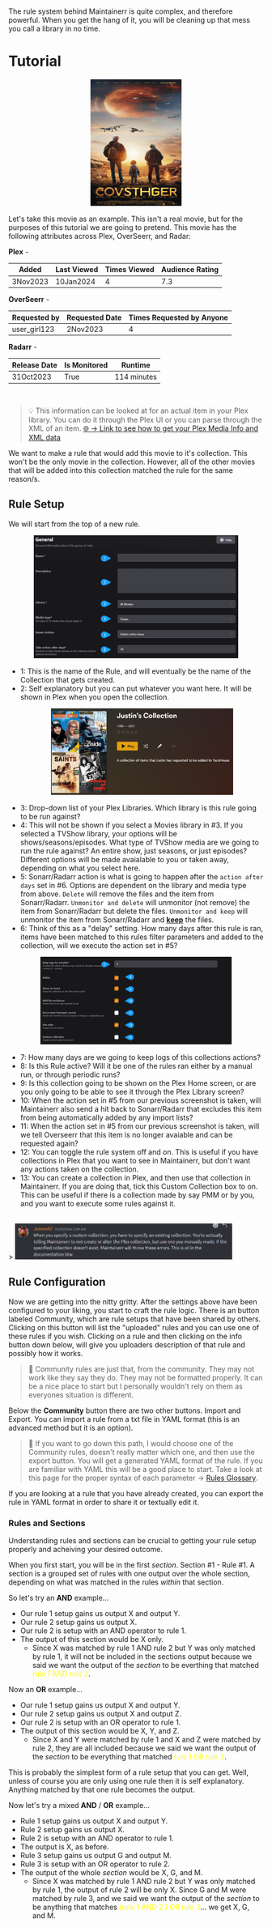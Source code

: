 ﻿</br>

The rule system behind Maintainerr is quite complex, and therefore powerful. When you get the hang of it, you will be cleaning up that mess you call a library in no time.
</br>

# Tutorial
<p align="center">
<img src="../images/movie_poster.png" width="180" height="250"></img>
</p>

Let's take this movie as an example. This isn't a real movie, but for the purposes of this tutorial we are going to pretend. This movie has the following attributes across Plex, OverSeerr, and Radar:

**Plex** -

| Added | Last Viewed | Times Viewed | Audience Rating |
| -------|-------------|--------------|---------------- |
| 3Nov2023 | 10Jan2024 | 4 | 7.3 |

**OverSeerr** - 

| Requested by | Requested Date | Times Requested by Anyone|
| ------------| --------------- | ------------- |
| user_girl123 | 2Nov2023 | 4 |

**Radarr** - 

| Release Date | Is Monitored | Runtime |
| ------------ | ------------ | ------- |
| 31Oct2023 | True | 114 minutes | 

</br>

> :bulb: This information can be looked at for an actual item in your Plex library. You can do it through the Plex UI or you can parse through the XML of an item.
<a href="https://support.plex.tv/articles/201998867-investigate-media-information-and-formats/#:~:text=Open%20the%20Media,the%20XML%20information"> 🌐 -> <u>Link to see how to get your Plex Media Info and XML data</u> </a>

We want to make a rule that would add this movie to it's collection. This won't be the only movie in the collection. However, all of the other movies that will be added into this collection matched the rule for the same reason/s.

## Rule Setup
We will start from the top of a new rule.

<p align="center"><img src="../images/screenshot-1.png" width="80%"></img></p>

- 1: This is the name of the Rule, and will eventually be the name of the Collection that gets created.
- 2: Self explanatory but you can put whatever you want here. It will be shown in Plex when you open the collection.
     <p align="center"><img src="images/screenshot_plex_collection.png" width="75%"></p>
- 3: Drop-down list of your Plex Libraries. Which library is this rule going to be run against?
- 4: This will not be shown if you select a Movies library in #3. If you selected a TVShow library, your options will be shows/seasons/episodes. What type of TVShow media are we going to run the rule against? An entire show, just seasons, or just episodes? Different options will be made avaialable to you or taken away, depending on what you select here.
- 5: Sonarr/Radarr action is what is going to happen after the `action after days` set in #6. Options are dependent on the library and media type from above. `Delete` will remove the files and the item from Sonarr/Radarr. `Unmonitor and delete` will unmonitor (not remove) the item from Sonarr/Radarr but delete the files. `Unmonitor and keep` will unmonitor the item from Sonarr/Radarr and <u>**keep**</u> the files.
- 6: Think of this as a "delay" setting. How many days after this rule is ran, items have been matched to this rules filter parameters and added to the collection, will we execute the action set in #5?

<p align="center"><img src="../images/screenshot-2.png" width="75%"></img></p>

- 7: How many days are we going to keep logs of this collections actions?
- 8: Is this Rule active? Will it be one of the rules ran either by a manual run, or through periodic runs?
- 9: Is this collection going to be shown on the Plex Home screen, or are you only going to be able to see it through the Plex Library screen?
- 10: When the action set in #5 from our previous screenshot is taken, will Maintainerr also send a hit back to Sonarr/Radarr that excludes this item from being automatically added by any import lists?
- 11: When the action set in #5 from our previous screenshot is taken, will we tell Overseerr that this item is no longer avaiable and can be requested again?
- 12: You can toggle the rule system off and on. This is useful if you have collections in Plex that you want to see in Maintainerr, but don't want any actions taken on the collection.
- 13: You can create a collection in Plex, and then use that collection in Maintainerr. If you are doing that, tick this Custom Collection box to on. This can be useful if there is a collection made by say PMM or by you, and you want to execute some rules against it.
</br>
   > <img src="../images/screenshot_discord_comment.png" width=85%></img>

## Rule Configuration
Now we are getting into the nitty gritty. After the settings above have been configured to your liking, you start to craft the rule logic. There is an button labeled Community, which are rule setups that have been shared by others. Clicking on this button will list the "uploaded" rules and you can use one of these rules if you wish. Clicking on a rule and then clicking on the info button down below, will give you uploaders description of that rule and possibly how it works.
> :memo: Community rules are just that, from the community. They may not work like they say they do. They may not be formatted properly. It can be a nice place to start but I personally wouldn't rely on them as everyones situation is different. 

Below the **Community** button there are two other buttons. Import and Export. You can import a rule from a txt file in YAML format (this is an advanced method but it is an option). 
 > :memo: If you want to go down this path, I would choose one of the Community rules, doesn't really matter which one, and then use the export button. You will get a generated YAML format of the rule. If you are familiar with YAML this will be a good place to start. Take a look at this page for the proper syntax of each parameter -> [Rules Glossary](https://docs.maintainerr.info/en/Glossary). 
 
 If you are looking at a rule that you have already created, you can export the rule in YAML format in order to share it or textually edit it. 
### Rules and Sections
Understanding rules and sections can be crucial to getting your rule setup properly and acheiving your desired outcome.

When you first start, you will be in the first *section*. Section #1 - Rule #1. A section is a grouped set of rules with one output over the whole section, depending on what was matched in the rules *within* that section.

So let's try an **AND** example...
- Our rule 1 setup gains us output X and output Y.
- Our rule 2 setup gains us output X.
- Our rule 2 is setup with an AND operator to rule 1.
- The output of this section would be X only.
  - Since X was matched by rule 1 AND rule 2 but Y was only matched by rule 1, it will not be included in the sections output because we said we want the output of the *section* to be everthing that matched <font color=yellow>rule 1 AND rule 2</font>.

Now an **OR** example...
- Our rule 1 setup gains us output X and output Y.
- Our rule 2 setup gains us output X and output Z.
- Our rule 2 is setup with an OR operator to rule 1.
- The output of this section would be X, Y, and Z.
  - Since X and Y were matched by rule 1 and X and Z were matched by rule 2, they are all included because we said we want the output of the *section* to be everything that matched <font color=yellow>rule 1 OR rule 2</font>.

This is probably the simplest form of a rule setup that you can get. Well, unless of course you are only using one rule then it is self explanatory. Anything matched by that one rule becomes the output.

Now let's try a mixed **AND** / **OR** example...
- Rule 1 setup gains us output X and output Y.
- Rule 2 setup gains us output X.
- Rule 2 is setup with an AND operator to rule 1.
- The output is X, as before.
- Rule 3 setup gains us output G and output M.
- Rule 3 is setup with an OR operator to rule 2.
- The output of the whole *section* would be X, G, and M.
  - Since X was matched by rule 1 AND rule 2 but Y was only matched by rule 1, the output of rule 2 will be only X. Since G and M were matched by rule 3, and we said we want the output of the *section* to be anything that matches <font color=yellow>(rule 1 AND 2 ) OR rule 3</font>... we get X, G, and M.
